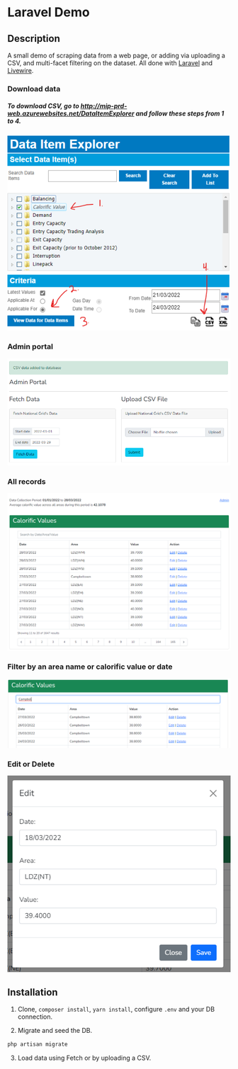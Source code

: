 # Laravel Demo

## Description

A small demo of scraping data from a web page, or adding via uploading a CSV, and multi-facet filtering on the dataset. All done with [Laravel](https://laravel.com/) and [Livewire](https://livewire-framework.com/).

### Download data
##### To download CSV, go to http://mip-prd-web.azurewebsites.net/DataItemExplorer and follow these steps from 1 to 4.
![Downloading data | Laravel Demo](public/img/help-data-download.png)

### Admin portal

![Admin Portal | Laravel Demo](public/img/admin-1.png)

### All records

![All records | Laravel Demo](public/img/dashboard-1.png)

### Filter by an area name or calorific value or date

![Filter multiple columns | Laravel Demo](public/img/dashboard-2.png)

### Edit or Delete

![Editing | Laravel Demo](public/img/dashboard-3.png)

## Installation

1. Clone, `composer install`, `yarn install`, configure `.env` and your DB connection.

2. Migrate and seed the DB.

```bash
php artisan migrate
```

3. Load data using Fetch or by uploading a CSV.
